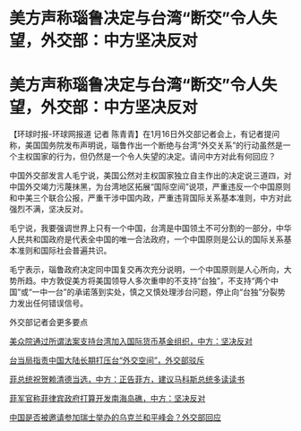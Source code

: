 # 美方声称瑙鲁决定与台湾“断交”令人失望，外交部：中方坚决反对

# 美方声称瑙鲁决定与台湾“断交”令人失望，外交部：中方坚决反对

【环球时报-环球网报道 记者
陈青青】在1月16日外交部记者会上，有记者提问称，美国国务院发布声明说，瑙鲁作出一个断绝与台湾“外交关系”的行动虽然是一个主权国家的行为，但仍然是一个令人失望的决定。请问中方对此有何回应？

中国外交部发言人毛宁说，美国公然对主权国家独立自主作出的决定说三道四，对中国外交竭力污蔑抹黑，为台湾地区拓展“国际空间”说项，严重违反一个中国原则和中美三个联合公报，严重干涉中国内政，严重违背国际关系基本准则，中方对此强烈不满，坚决反对。

毛宁说，我要强调世界上只有一个中国，台湾是中国领土不可分割的一部分，中华人民共和国政府是代表全中国的唯一合法政府，一个中国原则是公认的国际关系基本准则和国际社会普遍共识。

毛宁表示，瑙鲁政府决定同中国复交再次充分说明，一个中国原则是人心所向，大势所趋。中方敦促美方将美国领导人多次重申的不支持“台独”，不支持“两个中国”或“一中一台”的承诺落到实处，慎之又慎处理涉台问题，停止向“台独”分裂势力发出任何错误信号。

外交部记者会更多要点

[美众院通过所谓法案支持台湾加入国际货币基金组织，中方：坚决反对](https://news.qq.com/rain/a/20240116A05S8H00)

[台当局指责中国大陆长期打压台“外交空间”，外交部驳斥](https://news.qq.com/rain/a/20240116A05RCE00)

[菲总统祝贺赖清德当选，中方：正告菲方，建议马科斯总统多读读书](https://news.qq.com/rain/a/20240116A05QC700)

[菲军官称菲律宾政府打算开发南海岛礁，中方：坚决反对](https://news.qq.com/rain/a/20240116A05VW000)

[中国是否被邀请参加瑞士举办的乌克兰和平峰会？外交部回应](https://news.qq.com/rain/a/20240116A05W8C00)

